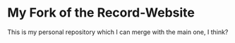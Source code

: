 My Fork of the Record-Website
==============
This is my personal repository which I can merge with the main one, I think?
